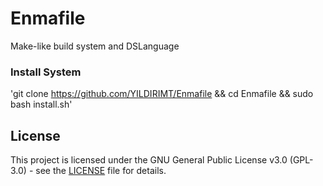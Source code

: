 # Enmafile

Make-like build system and DSLanguage

### Install System

'git clone https://github.com/YILDIRIMT/Enmafile && cd Enmafile && sudo bash install.sh'

## License

This project is licensed under the GNU General Public License v3.0 (GPL-3.0) - see the [LICENSE](LICENSE) file for details.
